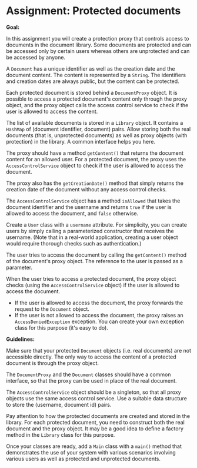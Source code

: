 # Assignment: Protected documents

**Goal:**

In this assignment you will create a protection proxy that controls access to documents in the document library. Some documents are protected and can be accessed only by certain users whereas others are unprotected and can be accessed by anyone.

A `Document` has a unique identifier as well as the creation date and the document content. The content is represented by a `String`. The identifiers and creation dates are always public, but the content can be protected.

Each protected document is stored behind a `DocumentProxy` object. It is possible to access a protected document's content only through the proxy object, and the proxy object calls the access control service to check if the user is allowed to access the content.

The list of available documents is stored in a `Library` object. It contains a `HashMap` of (document identifier, document) pairs. Allow storing both the real documents (that is, unprotected documents) as well as proxy objects (with protection) in the library. A common interface helps you here.

The proxy should have a method `getContent()` that returns the document content for an allowed user. For a protected document, the proxy uses the `AccessControlService` object to check if the user is allowed to access the document.

The proxy also has the `getCreationDate()` method that simply returns the creation date of the document without any access control checks.

The `AccessControlService` object has a method `isAllowed` that takes the document identifier and the username and returns `true` if the user is allowed to access the document, and `false` otherwise.

Create a `User` class with a `username` attribute. For simplicity, you can create users by simply calling a parameterized constructor that receives the username. (Note that in a real-world application, creating a user object would require thorough checks such as authentication.)

The user tries to access the document by calling the `getContent()` method of the document's proxy object. The reference to the user is passed as a parameter.

When the user tries to access a protected document, the proxy object checks (using the `AccessControlService` object) if the user is allowed to access the document.
- If the user is allowed to access the document, the proxy forwards the request to the `Document` object.
- If the user is not allowed to access the document, the proxy raises an `AccessDeniedException` exception. You can create your own exception class for this purpose (it's easy to do).

**Guidelines:**

Make sure that your protected `Document` objects (i.e. real documents) are not accessible directly. The only way to access the content of a protected document is through the proxy object.

The `DocumentProxy` and the `Document` classes should have a common interface, so that the proxy can be used in place of the real document.

The `AccessControlService` object should be a singleton, so that all proxy objects use the same access control service. Use a suitable data structure to store the (username, document id) pairs.

Pay attention to how the protected documents are created and stored in the library. For each protected document, you need to construct both the real document and the proxy object. It may be a good idea to define a factory method in the `Library` class for this purpose.

Once your classes are ready, add a `Main` class with a `main()` method that demonstrates the use of your system with various scenarios involving various users as well as protected and unprotected documents.
